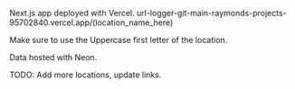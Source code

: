 Next.js app deployed with Vercel. url-logger-git-main-raymonds-projects-95702840.vercel.app/(location_name_here) 

Make sure to use the Uppercase first letter of the location.

Data hosted with Neon.

TODO: Add more locations, update links.
